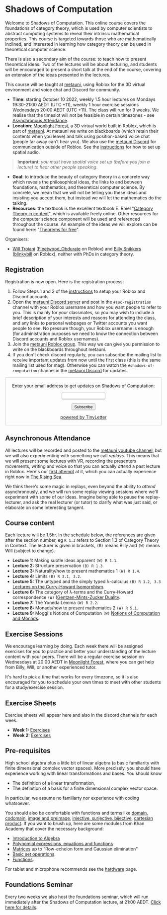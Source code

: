# Shadows of Computation

Welcome to Shadows of Computation. This online course covers the foundations of category theory, which is used by computer scientists to abstract computing systems to reveal their intrinsic mathematical properties. This course is targeted towards those who are mathematically inclined, and interested in learning how category theory can be used in theoretical computer science.

There is also a secondary aim of the course: to teach how to present theoretical ideas. Two of the lectures will be about lecturing, and students will be encouraged to present a short talk at the end of the course, covering an extension of the ideas presented in the lectures.

This course will be taught at [metauni](https://metauni.org), using Roblox for the 3D virtual environment and voice chat and Discord for community.

* **Time**: starting October 10 2022, weekly 1.5 hour lectures on Mondays 19:30-21:00 AEDT (UTC +11), weekly 1 hour exercise sessions Wednesdays 20:00 AEDT (UTC +11). The class will run for 9 weeks. We realise that the timeslot will not be feasible in certain timezones - see [Asynchronous Attendance](#asynchronous-attendance).
* **Location**: [Moonlight Forest](https://www.roblox.com/games/start?placeId=8165217582&launchData=pocket:Moonlight%20Forest%201), a 3D virtual world built in Roblox, which is part of [metauni](https://metauni.org). At metauni we write on blackboards (which retain their contents when you leave) and talk using position-based voice chat (people far away can't hear you). We also use the [metauni Discord](https://discord.gg/9yBaAxPSK8) for communication outside of Roblox. See the [instructions](https://metauni.org/posts/instructions/instructions) for how to set up spatial audio.

> **Important**: _you must have spatial voice set up (before you join a lecture) to hear other people speaking_.

* **Goal**: to introduce the beauty of category theory in a concrete way which reveals the philosophical ideas, the links to and between foundations, mathematics, and theoretical computer science. By concrete, we mean that we will not be telling you these ideas and insisting you accept them, but instead we will let the mathematics do the talking.
* **Resources**: the textbook is the excellent textbook E. Rhiel "[Category Theory in context](https://math.jhu.edu/~eriehl/context.pdf)", which is available freely online. Other resources for the computer science component will be used and referenced throughout the course. An example of the ideas we will explore can be found here: "[Theorems for free](https://people.mpi-sws.org/~dreyer/tor/papers/wadler.pdf)".

Organisers:
* [Will Troiani](https://williamtroiani.github.io/Mathematics.html) ([Fleetwood_Obdurate](https://www.roblox.com/users/2312973422/profile) on Roblox) and [Billy Snikkers](https://billy-price.github.io/web/) ([blinkybill](https://www.roblox.com/users/2293079954/profile) on Roblox), neither with PhDs in category theory.

## Registration

Registration is now open. Here is the registration process:

1. Follow Steps 1 and 2 of the [instructions](https://metauni.org/posts/instructions/instructions) to setup your Roblox and Discord accounts.
2. Open the [metauni Discord server](https://discord.gg/9yBaAxPSK8) and post in the `#soc-registration` channel with your Roblox username and how you want people to refer to you. This is mainly for your classmates, so you may wish to include a brief description of your interests and reasons for attending the class, and any links to personal webpages or Twitter accounts you want people to see. No pressure though, your Roblox username is enough (for administration purposes we need to know the connection between Discord accounts and Roblox usernames).
3. Join the [metauni Roblox group](https://www.roblox.com/groups/13108882/metauni#!/about). This way we can give you permission to write on the blackboards throughout metauni.
4. If you don't check discord regularly, you can subscribe the mailing list to receive important updates from now until the first class (this is the same mailing list used for mag). Otherwise you can watch the `#shadows-of-computation` channel in the [metauni Discord](https://discord.gg/9yBaAxPSK8) for updates.

<form style="border:1px solid #ccc;padding:3px;text-align:center;" action="https://tinyletter.com/adminmetauni" method="post" target="popupwindow" onsubmit="window.open('https://tinyletter.com/adminmetauni', 'popupwindow', 'scrollbars=yes,width=800,height=600');return true"><p><label for="tlemail">Enter your email address to get updates on Shadows of Computation:</label></p><p><input type="text" style="width:140px" name="email" id="tlemail" /></p><input type="hidden" value="1" name="embed"/><input type="submit" value="Subscribe" /><p><a href="https://tinyletter.com" target="_blank">powered by TinyLetter</a></p></form>

## Asynchronous Attendance

All lectures will be recorded and posted to the [metauni youtube channel](https://www.youtube.com/c/TheRisingSea), but we will also experimenting with something we call *replays*. This means that we will present some lectures with VR, recording the presenters movements, writing and voice so that you can actually *attend* a past lecture in Roblox. Here's our [first attempt](https://www.youtube.com/watch?v=s4dfwxzXEFM) at it, which you can actually experience right now in [The Rising Sea](https://www.roblox.com/games/8165217582/The-Rising-Sea).

We think there's some magic in replays, even beyond the ability to *attend* asynchronously, and we will run some replay viewing sessions where we'll experiment with some of our ideas. Imagine being able to pause the replay-lecturer, and ask the real lecturer (or tutor) to clarify what was just said, or elaborate on some interesting tangent. 

## Course content

Each lecture will be 1.5hr. In the schedule below, the references are given after the section number, eg `R 1.3` refers to Section 1.3 of Category Theory in Context. The lecturer is given in brackets, `(B)` means Billy and `(W)` means Will (subject to change).

* **Lecture 1:** Making subtle ideas apparent `(W) R 1.1`.
* **Lecture 2:** Structure preservation `(B) R 1.3`.
* **Lecture 3:** Naturality/how to present mathematics 1 `(W) R 1.4`.
* **Lecture 4:** Limits `(B) R 3.1, 3.2`.
* **Lecture 5:** The untyped and the simply typed λ-calculus `(B) R 1.2, 3.3` [Lectures on the Curry-Howard Isomorphism](https://disi.unitn.it/~bernardi/RSISE11/Papers/curry-howard.pdf).
* **Lecture 6:** The category of λ-terms and the Curry-Howard correspondence `(W)` ([Gentzen-Mints-Zucker Duality](https://arxiv.org/abs/2008.10131).
* **Lecture 7:** The Yoneda Lemma `(W) R 2.2`.
* **Lecture 8:** Monads/how to present mathematics 2 `(W) R 5.1`.
* **Lecture 9:** Moggi's Notions of Computation `(W)` [Notions of Computation and Monads](https://www.cs.cmu.edu/~crary/819-f09/Moggi91.pdf).

<!-- All videos can be found in [the PRGM playlist](). -->

## Exercise Sessions

We encourage learning by doing. Each week there will be assigned exercises for you to practice and better your understanding of the lecture content with your peers. There will be a regular exercise session on Wednesdays at 20:00 AEDT in [Moonlight Forest](https://www.roblox.com/games/start?placeId=8165217582&launchData=pocket:Moonlight%20Forest%201), where you can get help from Billy, Will, or another experienced tutor.

It's hard to pick a time that works for every timezone, so it is also encouraged for you to schedule your own times to meet with other students for a study/exercise session.

## Exercise Sheets

Exercise sheets will appear here and also in the discord channels for each week.

- **Week 1:** [Exercises](./Exercises/Week1.pdf)
- **Week 2:** [Exercises](./Exercises/Week2.pdf)
<!-- - **Week 3:** [Exercises](./Exercises/Week3.pdf) -->

## Pre-requisites

High school algebra plus a little bit of linear algebra (a basic familiarity with finite dimensional complex vector spaces). More precisely, you should have experience working with linear transformations and bases. You should know

* The definition of a linear transformation, 
* The definition of a basis for a finite dimensional complex vector space.

In particular, we assume no familiarty nor experience with coding whatsoever.

You should also be comfortable with functions and terms like [domain](https://en.wikipedia.org/wiki/Domain_of_a_function), [codomain](https://en.wikipedia.org/wiki/Codomain), [image and preimage](https://en.wikipedia.org/wiki/Image_(mathematics)), [injective, surjective, bijective](https://en.wikipedia.org/wiki/Bijection,_injection_and_surjection), [cartesian product](https://en.wikipedia.org/wiki/Cartesian_product). If you want to brush up, here are some modules from Khan Academy that cover the necessary background:

* [Introduction to Algebra](https://www.khanacademy.org/math/algebra-home/alg-intro-to-algebra)
* [Polynomial expressions, equations and functions](https://www.khanacademy.org/math/algebra-home/alg-polynomials)
* [Matrices](https://www.khanacademy.org/math/algebra-home/alg-matrices) up to "Row-echelon form and Gaussian elimination"
* [Basic set operations](https://www.khanacademy.org/math/statistics-probability/probability-library/basic-set-ops/v/intersection-and-union-of-sets).
* [Functions](https://www.khanacademy.org/math/algebra-home/alg-functions).

For tablet and microphone recommends see the [hardware](https://www.metauni.org/posts/instructions/hardware) page.

## Foundations Seminar

Every two weeks we also host the foundations seminar, which will run immediately after the Shadows of Computation lecture, at 21:00 AEDT. [Click here for details](https://metauni.org/foundations/).
